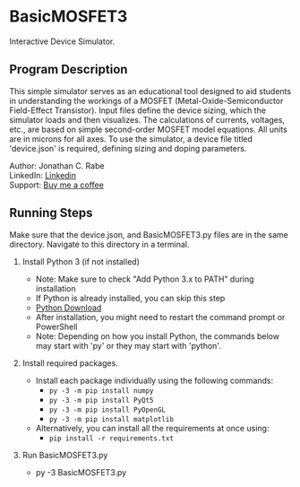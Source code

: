 # BasicMOSFET3
Interactive Device Simulator. 

## Program Description
This simple simulator serves as an educational tool designed to aid students in understanding the workings of a MOSFET (Metal-Oxide-Semiconductor Field-Effect Transistor). Input files define the device sizing, which the simulator loads and then visualizes. The calculations of currents, voltages, etc., are based on simple second-order MOSFET model equations. All units are in microns for all axes. To use the simulator, a device file titled 'device.json' is required, defining sizing and doping parameters.

Author: Jonathan C. Rabe  
LinkedIn: [Linkedin](https://www.linkedin.com/in/jonathanrabe)  
Support: [Buy me a coffee](https://www.buymeacoffee.com/jonathanrabe)  

## Running Steps
Make sure that the device.json, and BasicMOSFET3.py files are in the same directory. Navigate to this directory in a terminal.  
1. Install Python 3 (if not installed)
   - Note: Make sure to check "Add Python 3.x to PATH" during installation
   - If Python is already installed, you can skip this step
   - [Python Download](https://www.python.org/downloads/)
   - After installation, you might need to restart the command prompt or PowerShell
   - Note: Depending on how you install Python, the commands below may start with 'py' or they may start with 'python'.

2. Install required packages.
    - Install each package individually using the following commands:
        - `py -3 -m pip install numpy`
        - `py -3 -m pip install PyQt5`
        - `py -3 -m pip install PyOpenGL`
        - `py -3 -m pip install matplotlib` 
    - Alternatively, you can install all the requirements at once using:
        - `pip install -r requirements.txt` 

3. Run BasicMOSFET3.py
   - py -3 BasicMOSFET3.py
